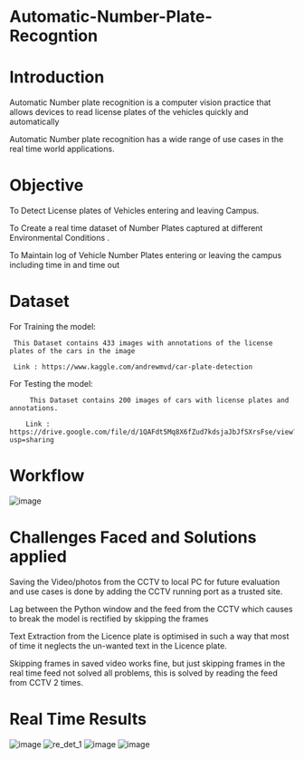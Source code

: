 # Automatic-Number-Plate-Recogntion

# Introduction

Automatic Number plate recognition is a computer vision practice that allows devices to read license plates of the vehicles quickly and automatically

Automatic Number plate recognition has a wide range of use cases in the real time world applications.

# Objective

To Detect License plates of Vehicles entering and leaving Campus.

To Create a real time dataset of Number Plates captured at different Environmental Conditions .

To Maintain log of  Vehicle Number Plates entering or leaving the campus including time in and time out

# Dataset 

For Training the model: 

     This Dataset contains 433 images with annotations of the license plates of the cars in the image

     Link : https://www.kaggle.com/andrewmvd/car-plate-detection

For Testing the model:

         This Dataset contains 200 images of cars with license plates and annotations.

        Link : https://drive.google.com/file/d/1QAFdt5Mq8X6fZud7kdsjaJbJfSXrsFse/view?usp=sharing 
        
# Workflow 

![image](https://user-images.githubusercontent.com/71372490/162795768-cc9d0545-d968-4ffb-a03d-3a9faf48e7c6.png)

        
# Challenges Faced  and Solutions applied

Saving the Video/photos from the CCTV to local PC for future evaluation and use cases is done by adding the CCTV running port as a trusted site.

Lag between the Python window and the feed from the CCTV which causes to break the model is rectified by skipping the frames

Text Extraction from the Licence plate is optimised in such a way that most of time it neglects the un-wanted text in the Licence plate.

Skipping frames in saved video works fine, but just skipping frames in the real time feed not solved all problems, this is solved by reading the feed from CCTV 2 times.

        
# Real Time Results 

![image](https://user-images.githubusercontent.com/71372490/162795625-3b1b49cc-4f8e-4875-afef-d84c16729105.png)
![re_det_1](https://github.com/user-attachments/assets/7bc47f3e-92ac-4908-b76a-d0dfe2195aab)
![image](https://user-images.githubusercontent.com/71372490/162795324-c5d5e36b-82fc-4d8c-9b61-54be1f092a9c.png)
![image](https://user-images.githubusercontent.com/71372490/162795349-b78a3115-97ea-4616-a22f-cec5425dc822.png)

